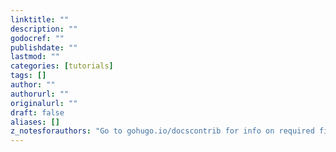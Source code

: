 ```yaml
---
linktitle: ""
description: ""
godocref: ""
publishdate: ""
lastmod: ""
categories: [tutorials]
tags: []
author: ""
authorurl: ""
originalurl: ""
draft: false
aliases: []
z_notesforauthors: "Go to gohugo.io/docscontrib for info on required fields"
---
```


